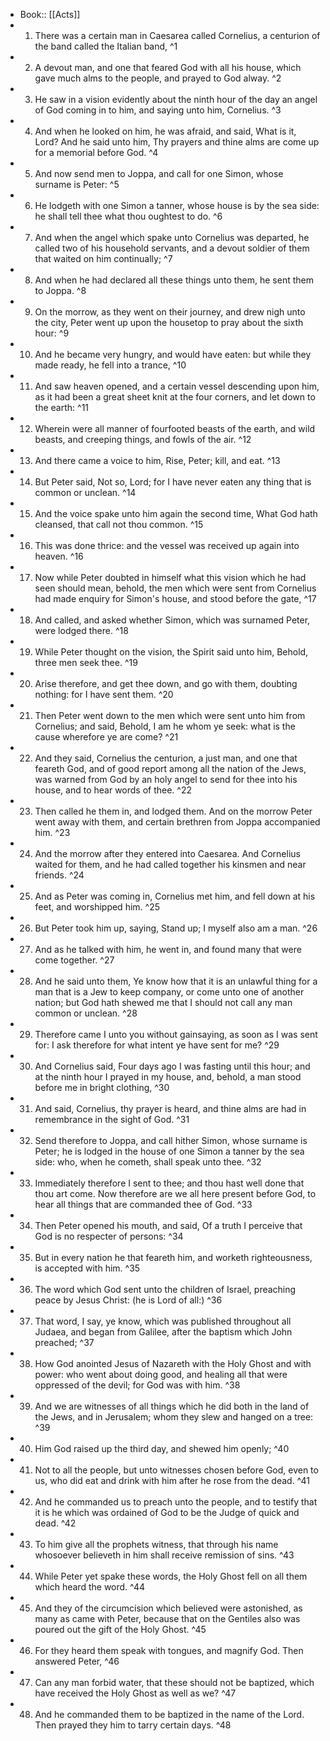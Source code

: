 - Book:: [[Acts]]
- 1. There was a certain man in Caesarea called Cornelius, a centurion of the band called the Italian band, ^1
- 2. A devout man, and one that feared God with all his house, which gave much alms to the people, and prayed to God alway. ^2
- 3. He saw in a vision evidently about the ninth hour of the day an angel of God coming in to him, and saying unto him, Cornelius. ^3
- 4. And when he looked on him, he was afraid, and said, What is it, Lord? And he said unto him, Thy prayers and thine alms are come up for a memorial before God. ^4
- 5. And now send men to Joppa, and call for one Simon, whose surname is Peter: ^5
- 6. He lodgeth with one Simon a tanner, whose house is by the sea side: he shall tell thee what thou oughtest to do. ^6
- 7. And when the angel which spake unto Cornelius was departed, he called two of his household servants, and a devout soldier of them that waited on him continually; ^7
- 8. And when he had declared all these things unto them, he sent them to Joppa. ^8
- 9. On the morrow, as they went on their journey, and drew nigh unto the city, Peter went up upon the housetop to pray about the sixth hour: ^9
- 10. And he became very hungry, and would have eaten: but while they made ready, he fell into a trance, ^10
- 11. And saw heaven opened, and a certain vessel descending upon him, as it had been a great sheet knit at the four corners, and let down to the earth: ^11
- 12. Wherein were all manner of fourfooted beasts of the earth, and wild beasts, and creeping things, and fowls of the air. ^12
- 13. And there came a voice to him, Rise, Peter; kill, and eat. ^13
- 14. But Peter said, Not so, Lord; for I have never eaten any thing that is common or unclean. ^14
- 15. And the voice spake unto him again the second time, What God hath cleansed, that call not thou common. ^15
- 16. This was done thrice: and the vessel was received up again into heaven. ^16
- 17. Now while Peter doubted in himself what this vision which he had seen should mean, behold, the men which were sent from Cornelius had made enquiry for Simon's house, and stood before the gate, ^17
- 18. And called, and asked whether Simon, which was surnamed Peter, were lodged there. ^18
- 19. While Peter thought on the vision, the Spirit said unto him, Behold, three men seek thee. ^19
- 20. Arise therefore, and get thee down, and go with them, doubting nothing: for I have sent them. ^20
- 21. Then Peter went down to the men which were sent unto him from Cornelius; and said, Behold, I am he whom ye seek: what is the cause wherefore ye are come? ^21
- 22. And they said, Cornelius the centurion, a just man, and one that feareth God, and of good report among all the nation of the Jews, was warned from God by an holy angel to send for thee into his house, and to hear words of thee. ^22
- 23. Then called he them in, and lodged them. And on the morrow Peter went away with them, and certain brethren from Joppa accompanied him. ^23
- 24. And the morrow after they entered into Caesarea. And Cornelius waited for them, and he had called together his kinsmen and near friends. ^24
- 25. And as Peter was coming in, Cornelius met him, and fell down at his feet, and worshipped him. ^25
- 26. But Peter took him up, saying, Stand up; I myself also am a man. ^26
- 27. And as he talked with him, he went in, and found many that were come together. ^27
- 28. And he said unto them, Ye know how that it is an unlawful thing for a man that is a Jew to keep company, or come unto one of another nation; but God hath shewed me that I should not call any man common or unclean. ^28
- 29. Therefore came I unto you without gainsaying, as soon as I was sent for: I ask therefore for what intent ye have sent for me? ^29
- 30. And Cornelius said, Four days ago I was fasting until this hour; and at the ninth hour I prayed in my house, and, behold, a man stood before me in bright clothing, ^30
- 31. And said, Cornelius, thy prayer is heard, and thine alms are had in remembrance in the sight of God. ^31
- 32. Send therefore to Joppa, and call hither Simon, whose surname is Peter; he is lodged in the house of one Simon a tanner by the sea side: who, when he cometh, shall speak unto thee. ^32
- 33. Immediately therefore I sent to thee; and thou hast well done that thou art come. Now therefore are we all here present before God, to hear all things that are commanded thee of God. ^33
- 34. Then Peter opened his mouth, and said, Of a truth I perceive that God is no respecter of persons: ^34
- 35. But in every nation he that feareth him, and worketh righteousness, is accepted with him. ^35
- 36. The word which God sent unto the children of Israel, preaching peace by Jesus Christ: (he is Lord of all:) ^36
- 37. That word, I say, ye know, which was published throughout all Judaea, and began from Galilee, after the baptism which John preached; ^37
- 38. How God anointed Jesus of Nazareth with the Holy Ghost and with power: who went about doing good, and healing all that were oppressed of the devil; for God was with him. ^38
- 39. And we are witnesses of all things which he did both in the land of the Jews, and in Jerusalem; whom they slew and hanged on a tree: ^39
- 40. Him God raised up the third day, and shewed him openly; ^40
- 41. Not to all the people, but unto witnesses chosen before God, even to us, who did eat and drink with him after he rose from the dead. ^41
- 42. And he commanded us to preach unto the people, and to testify that it is he which was ordained of God to be the Judge of quick and dead. ^42
- 43. To him give all the prophets witness, that through his name whosoever believeth in him shall receive remission of sins. ^43
- 44. While Peter yet spake these words, the Holy Ghost fell on all them which heard the word. ^44
- 45. And they of the circumcision which believed were astonished, as many as came with Peter, because that on the Gentiles also was poured out the gift of the Holy Ghost. ^45
- 46. For they heard them speak with tongues, and magnify God. Then answered Peter, ^46
- 47. Can any man forbid water, that these should not be baptized, which have received the Holy Ghost as well as we? ^47
- 48. And he commanded them to be baptized in the name of the Lord. Then prayed they him to tarry certain days. ^48
